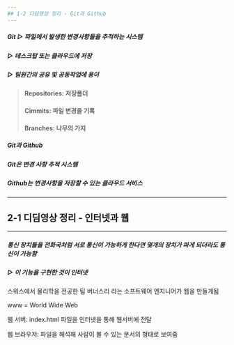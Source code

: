 ```yaml
---
## 1-2 디딤영상 정리 - Git과 Github
---
```

##### Git ▷ 파일에서 발생한 변경사항들을 추적하는 시스템 
##### ▷ 데스크탑 또는 클라우드에 저장
##### ▷ 팀원간의 공유 및 공동작업에 용이

> #### Repositories: 저장폴더
> #### Cimmits: 파일 변경을 기록
> #### Branches: 나무의 가지

##### Git과 Github
##### Git은 변경 사항 추적 시스템
##### Github는 변경사항을 저장할 수 있는 클라우드 서비스

---

## **2-1 디딤영상 정리 - 인터넷과 웹**
---
##### 통신 장치들을 전화국처럼 서로 통신이 가능하게 한다면 몇개의 장치가 파게 되더라도 통신이 가능함
##### ▷ 이 기능을 구현한 것이 인터넷

스위스에서 물리학을 전공한 팀 버너스리 라는 소프트웨어 엔지니어가 웹을 만들게됨

www = World Wide Web

웸 서버: index.html 파일을 인터넷을 통해 웹서버에 전달

웹 브라우저: 파일을 해석해 사람이 볼 수 있는 문서의 형태로 보여줌

